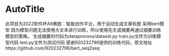 # AutoTitle
此项目为2022软件杯A9赛题：智能创作平台，用于自动生成文章标题
采用bert模型
因为模型问题无法使用大文本进行训练，所以使用先生成摘要再通过摘要训练模型的策略。
生成摘要的代码为dataprocess/dataset.py
train.py文件为训练模型代码
test.py文件为测试代码
感谢920232796提供的训练代码，原文地址https://github.com/920232796/bert_seq2seq
